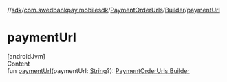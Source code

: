 //[sdk](../../../../index.md)/[com.swedbankpay.mobilesdk](../../index.md)/[PaymentOrderUrls](../index.md)/[Builder](index.md)/[paymentUrl](payment-url.md)



# paymentUrl  
[androidJvm]  
Content  
fun [paymentUrl](payment-url.md)(paymentUrl: [String](https://kotlinlang.org/api/latest/jvm/stdlib/kotlin/-string/index.html)?): [PaymentOrderUrls.Builder](index.md)  



